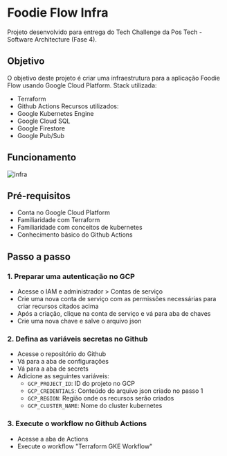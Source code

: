 # Foodie Flow Infra

Projeto desenvolvido para entrega do Tech Challenge da Pos Tech - Software Architecture (Fase 4).

## Objetivo

O objetivo deste projeto é criar uma infraestrutura para a aplicação Foodie Flow usando Google Cloud Platform. 
Stack utilizada:
- Terraform
- Github Actions
Recursos utilizados:
- Google Kubernetes Engine
- Google Cloud SQL
- Google Firestore
- Google Pub/Sub

## Funcionamento
![infra](https://github.com/lucasreno/FoodieFlowInfra/assets/62509668/7c38cada-664a-4c45-a5c0-d3b0f7cdce47)


## Pré-requisitos
- Conta no Google Cloud Platform
- Familiaridade com Terraform
- Familiaridade com conceitos de kubernetes
- Conhecimento básico do Github Actions

## Passo a passo

### 1. Preparar uma autenticação no GCP
- Acesse o IAM e administrador > Contas de serviço
- Crie uma nova conta de serviço com as permissões necessárias para criar recursos citados acima
- Após a criação, clique na conta de serviço e vá para aba de chaves
- Crie uma nova chave e salve o arquivo json

### 2. Defina as variáveis secretas no Github
- Acesse o repositório do Github
- Vá para a aba de configurações
- Vá para a aba de secrets
- Adicione as seguintes variáveis:
    - `GCP_PROJECT_ID`: ID do projeto no GCP
    - `GCP_CREDENTIALS`: Conteúdo do arquivo json criado no passo 1
    - `GCP_REGION`: Região onde os recursos serão criados
    - `GCP_CLUSTER_NAME`: Nome do cluster kubernetes

### 3. Execute o workflow no Github Actions
- Acesse a aba de Actions
- Execute o workflow "Terraform GKE Workflow"
